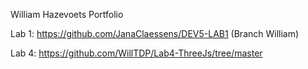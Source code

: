 William Hazevoets Portfolio

Lab 1: https://github.com/JanaClaessens/DEV5-LAB1 (Branch William)


Lab 4: https://github.com/WillTDP/Lab4-ThreeJs/tree/master
